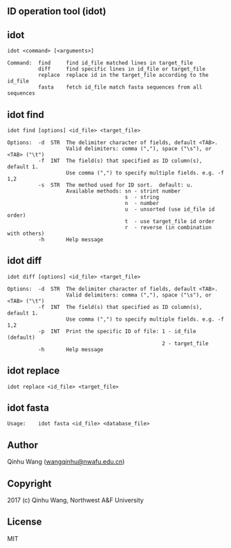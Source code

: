 ID operation tool (idot)
------------------------

idot
----
```
idot <command> [<arguments>]

Command:  find     find id_file matched lines in target_file
          diff     find specific lines in id_file or target_file
          replace  replace id in the target_file according to the id_file
          fasta    fetch id_file match fasta sequences from all sequences
```


idot find
---------
```
idot find [options] <id_file> <target_file>

Options:  -d  STR  The delimiter character of fields, default <TAB>.
                   Valid delimiters: comma (","), space ("\s"), or <TAB> ("\t")
          -f  INT  The field(s) that specified as ID column(s), default 1.
                   Use comma (",") to specify multiple fields. e.g. -f 1,2
          -s  STR  The method used for ID sort.  default: u.
                   Available methods: sn - strint number
                                      s  - string
                                      n  - number
                                      u  - unsorted (use id_file id order)
                                      t  - use target_file id order
                                      r  - reverse (in combination with others)
          -h       Help message
```

idot diff
---------
```
idot diff [options] <id_file> <target_file>

Options:  -d  STR  The delimiter character of fields, default <TAB>.
                   Valid delimiters: comma (","), space ("\s"), or <TAB> ("\t")
          -f  INT  The field(s) that specified as ID column(s), default 1.
                   Use comma (",") to specify multiple fields. e.g. -f 1,2
          -p  INT  Print the specific ID of file: 1 - id_file (default)
                                                  2 - target_file
          -h       Help message
```

idot replace
------------
```
idot replace <id_file> <target_file>
```

idot fasta
----------
```
Usage:    idot fasta <id_file> <database_file>
```

Author
------
Qinhu Wang (wangqinhu@nwafu.edu.cn)

Copyright
---------
2017 (c) Qinhu Wang, Northwest A&F University

License
-------
MIT
